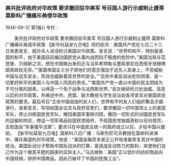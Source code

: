 ### 美共批评政府对华政策  要求撤回驻华美军  号召国人游行示威制止援蒋  莫斯科广播痛斥美侵华政策

1946-09-12
第1版()
专栏：

　　美共批评政府对华政策
    要求撤回驻华美军
    号召国人游行示威制止援蒋
    莫斯科广播痛斥美侵华政策
    【新华社延安九日电】纽约航讯：美国共产党在七日二十三日发表宣言，就孙夫人谈话检讨美国对华政策。宣言说：“世界的和平，特别是美国的和平，由于美国目前煽动国民党从事内战而陷于极度的危险中。”美国当局与范登堡、贝纳斯之流，想在中国做出来的正与当年希特勒与墨索里尼在西班牙培植佛朗哥政权无异。”“美国帝国主义分子把他们的意志强加于远东人民身上，不但威胁中国与远东安全，而且也威胁着其世界的安全。”“击败中美反动派危险阴谋，是一切爱好和平的美国人与中国人同具的责任。”“美国共产党一直以中国的民主团结为不可分离的因素，以缔造一个免于战争与法西斯世界。”该文继续检讨史迪威、高思以后的对华政策，并阐述中共、民盟、联大教授与学生自治会各项宣言对美国改变政策的要求。最后号召“主张中国自由的友人们，世界和平的友人们组织集会示威游行，发表宣言，写信给国会议员与政府官吏们，要求撤回一切中国领土上的美国军队，停止训练国民党军队，撤回美国军事顾问团，撤回一切形式的对国民党军队的运输和供应，停运一切军用品给国民党政府，不给国民党独裁政权以任何借贷，击败国会“军事援华法案”，要求只在中国民主统一的政府成立以后，才给中国以援助。
    【新华社延安九日电】莫斯科八日广播：马斯列尼可夫教授在莫斯科讲演中，痛斥美国的对华政策，他说：“美国金融资本家正公开地准备恢复其对中国的统治，美国反动分子帮助中国反动派的打算，是造成反动势力的胜利，来使他们自己作为这个极其丰肥的国家的实际主人。”马氏继称：美国“正以低价的纺织商品向中国倾销，排挤中国商品，因此已破坏了中国的民族工业”。
